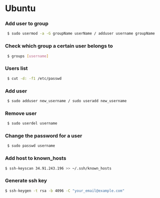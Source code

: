 # Ubuntu

### Add user to group 

```bash
 $ sudo usermod -a -G groupName userName / adduser username groupName 
 ```

### Check which group a certain user belongs to

```bash
 $ groups [username]
 ```

### Users list

```bash
 $ cut -d: -f1 /etc/passwd
 ```
 
  ### Add user

```bash
 $ sudo adduser new_username / sudo useradd new_username
 ```
 
 
  ### Remove user

```bash
 $ sudo userdel username 
 ```
 
 
  ### Change the password for a user

```bash
 $ sudo passwd username 
 ```
 
 ### Add host to known_hosts
 ```bash
 $ ssh-keyscan 34.91.243.196 >> ~/.ssh/known_hosts 
 ```
 
  ### Generate ssh key
 ```bash
 $ ssh-keygen -t rsa -b 4096 -C "your_email@example.com" 
 ```
